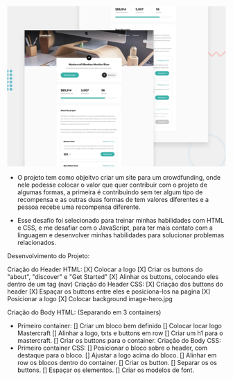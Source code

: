 ![Design preview for the Crowdfunding product page coding challenge](./design/desktop-preview.jpg)

* O projeto tem como objeitvo criar um site para um crowdfunding, onde nele podesse colocar o valor que quer contribuir com o projeto de algumas formas, a primeira é contribuindo sem ter algum tipo de recompensa e as outras duas formas de tem valores diferentes e a pessoa recebe uma recompensa diferente.

* Esse desafio foi selecionado para treinar minhas habilidades com HTML e CSS, e me desafiar com o JavaScript, para ter mais contato com a linguagem e desenvolver minhas habilidades para solucionar problemas relacionados.

Desenvolvimento do Projeto:

Criação do Header HTML:
[X] Colocar a logo
[X] Criar os buttons do "about", "discover" e "Get Started"
[X] Alinhar os buttons, colocando eles dentro de um tag (nav)
Criação do Header CSS:
[X] Criação dos buttons do header
[X] Espaçar os buttons entre eles e posiciona-los na pagina
[X] Posicionar a logo
[X] Colocar background image-hero.jpg

Criação do Body HTML: (Separando em 3 containers)
- Primeiro container:
[] Criar um bloco bem definido
[] Colocar locar logo Mastercraft
[] Alinhar a logo, txts e buttons em row
[] Criar um h1 para o mastercraft.
[] Criar os buttons para o container.
Criação do Body CSS:
- Primeiro container CSS:
[] Posicionar o bloco sobre o header, com destaque para o bloco.
[] Ajustar a logo acima do bloco.
[] Alinhar em row os blocos dentro do container.
[] Criar os button.
[] Separar os os buttons.
[] Espaçar os elementos.
[] Criar os modelos de font.

<!-- To JavaScript:
    
-->